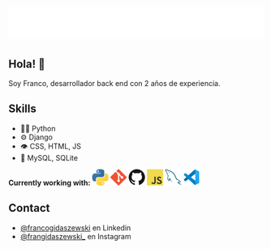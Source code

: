 <h1 align="center">
  <img src="https://raw.githubusercontent.com/gidaszewski/gidaszewski/main/name.svg" alt="Franco Gidaszewski" />
</h1>

## Hola! 👋
Soy Franco, desarrollador back end con 2 años de experiencia.

## Skills
- 👨‍💻 Python
- ⚙️ Django
- 👁️ CSS, HTML, JS
- 💽 MySQL, SQLite

**Currently working with:**
<a href="https://www.python.org/" title="Python"><img src="python.png" /></a>
<a href="https://git-scm.com/" title="Git"><img src="git.png" /></a>
<a href="https://github.com/" title="GitHub"><img src="github.png" /></a>
<a href="https://en.wikipedia.org/wiki/JavaScript" title="JavaScript"><img src="javascript.png" /></a>
<a href="https://www.mysql.com/" title="MySQL"><img src="mysql.png" /></a>
<a href="https://code.visualstudio.com/" title="Visual Studio Code"><img src="vscode.png" /></a>

## Contact
- [@francogidaszewski](https://www.linkedin.com/in/franco-gidaszewski/) en Linkedin
- [@frangidaszewski_](https://instagram.com/frangidaszewski_) en Instagram
